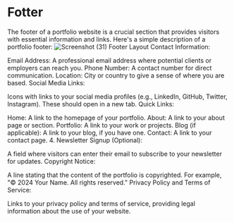 # Fotter
The footer of a portfolio website is a crucial section that provides visitors with essential information and links. Here's a simple description of a portfolio footer:
![Screenshot (31)](https://github.com/alshahariahossen01/Fotter/assets/144457355/22b68be7-f3f1-4438-857a-59442bea1d3f)
Footer Layout
Contact Information:

Email Address: A professional email address where potential clients or employers can reach you.
Phone Number: A contact number for direct communication.
Location: City or country to give a sense of where you are based.
Social Media Links:

Icons with links to your social media profiles (e.g., LinkedIn, GitHub, Twitter, Instagram). These should open in a new tab.
 Quick Links:

Home: A link to the homepage of your portfolio.
About: A link to your about page or section.
Portfolio: A link to your work or projects.
Blog (if applicable): A link to your blog, if you have one.
Contact: A link to your contact page.
4. Newsletter Signup (Optional):

A field where visitors can enter their email to subscribe to your newsletter for updates.
 Copyright Notice:

A line stating that the content of the portfolio is copyrighted. For example, "© 2024 Your Name. All rights reserved."
Privacy Policy and Terms of Service:

Links to your privacy policy and terms of service, providing legal information about the use of your website.
